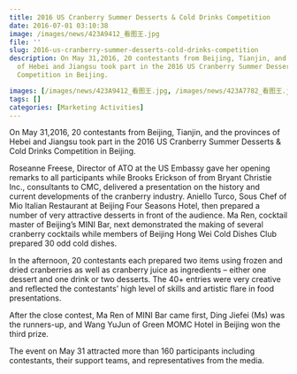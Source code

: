 ```yaml
---
title: 2016 US Cranberry Summer Desserts & Cold Drinks Competition
date: 2016-07-01 03:10:38
image: /images/news/423A9412_看图王.jpg
file: ''
slug: 2016-us-cranberry-summer-desserts-cold-drinks-competition
description: On May 31,2016, 20 contestants from Beijing, Tianjin, and the provinces
  of Hebei and Jiangsu took part in the 2016 US Cranberry Summer Desserts & Cold Drinks
  Competition in Beijing.

images: [/images/news/423A9412_看图王.jpg, /images/news/423A7782_看图王.jpg, /images/news/0R6A8441.JPG, /images/news/423A8065_看图王.jpg, /images/news/423A8382_看图王.jpg, /images/news/423A9137_看图王.jpg]
tags: []
categories: [Marketing Activities]
---
```

<p>On May 31,2016, 20 contestants from Beijing, Tianjin, and the provinces of Hebei and Jiangsu took part in the 2016 US Cranberry Summer Desserts & Cold Drinks Competition in Beijing.</p>
<p>Roseanne Freese, Director of ATO at the US Embassy gave her opening remarks to all participants while Brooks Erickson of from Bryant Christie Inc., consultants to CMC, delivered a presentation on the history and current developments of the cranberry industry. Aniello Turco, Sous Chef of Mio Italian Restaurant at Beijing Four Seasons Hotel, then prepared a number of very attractive desserts in front of the audience. Ma Ren, cocktail master of Beijing’s MINI Bar, next demonstrated the making of several cranberry cocktails while members of Beijing Hong Wei Cold Dishes Club prepared 30 odd cold dishes.</p>
<p>In the afternoon, 20 contestants each prepared two items using frozen and dried cranberries as well as cranberry juice as ingredients – either one dessert and one drink or two desserts. The 40+ entries were very creative and reflected the contestants’ high level of skills and artistic flare in food presentations.</p>
<p>After the close contest, Ma Ren of MINI Bar came first, Ding Jiefei (Ms) was the runners-up, and Wang YuJun of Green MOMC Hotel in Beijing won the third prize.</p>
<p>The event on May 31 attracted more than 160 participants including contestants, their support teams, and representatives from the media.</p>

